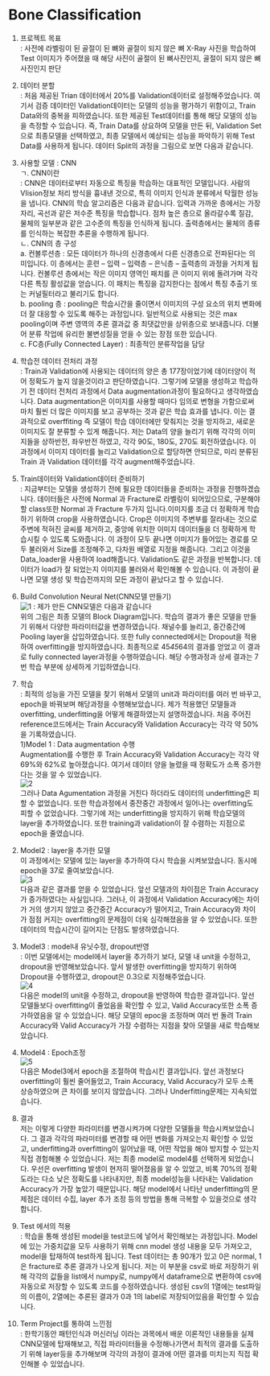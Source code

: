 # Bone Classification
1. 프로젝트 목표<br/>
  : 사전에 라벨링이 된 골절이 된 뼈와 골절이 되지 않은 뼈 X-Ray 사진을 학습하여 Test 이미지가 주어졌을 때 해당 사진이 골절이 된 뼈사진인지, 골절이 되지 않은 뼈 사진인지 판단</br>

2. 데이터 분할 <br/>
: 처음 제공된 Trian 데이터에서 20%를 Validation데이터로 설정해주었습니다. 여기서 검증 데이터인 Validation데이터는 모델의 성능을 평가하기 위함이고, Train Data와의 중복을 피하였습니다. 또한 제공된 Test데이터를 통해 해당 모델의 성능을 측정할 수 있습니다. 즉, Train Data를 상요하여 모델을 만든 뒤, Validation Set으로 최종모델을 선택하였고, 최종 모델에서 예상되는 성능을 파악하기 위해 Test Data를 사용하게 됩니다. 데이터 Split의 과정을 그림으로 보면 다음과 같습니다.<br/>

3. 사용할 모델 : CNN<br/>
  ㄱ. CNN이란 <br/>
   : CNN은 데이터로부터 자동으로 특징을 학습하는 대표적인 모델입니다. 사람의 VIision정보 처리 방식을 흉내낸 것으로, 특히 이미지 인식과 분류에서 탁월한 성능을 냅니다. CNN의 학습 알고리즘은 다음과 같습니다. 입력과 가까운 층에서는 가장자리, 곡선과 같은 저수준 특징을 학습합니다. 점차 높은 층으로 올라갈수록 질감, 물체의 일부분과 같은 고수준의 특징을 인식하게 됩니다. 출력층에서는 물체의 종류를 인식하는 복잡한 추론을 수행하게 됩니다. <br/>
  ㄴ. CNN의 층 구성<br/>
    a. 컨볼루션층 : 모든 데이터가 하나의 신경층에서 다른 신경층으로 전파된다는 의미입니다. 이 층에서는 훈련 – 입력 – 입력층 – 은닉층 – 출력층의 과정을 거치게 됩니다. 컨볼루션 층에서는 작은 이미지 영역인 패치를 큰 이미지 위에 돌려가며 각각 다른 특징 활성값을 얻습니다. 이 패치는 특징을 감지한다는 점에서 특징 추출기 또는 커널필터라고 불리기도 합니다. <br/>
    b. pooling 층 : pooling은 학습시간을 줄이면서 이미지의 구성 요소의 위치 변화에 더 잘 대응할 수 있도록 해주는 과정입니다. 일반적으로 사용되는 것은 max pooling이며 주변 영역의 추론 결과값 중 최댓값만을 상위층으로 보내줍니다. 더불어 분류 작업에 유리한 불변성질을 얻을 수 있는 장점 또한 있습니다. <br/>
    c. FC층(Fully Connected Layer) : 최종적인 분류작업을 담당 <br/>
    
4. 학습전 데이터 전처리 과정 <br/>
  : Train과 Validation에 사용되는 데이터의 양은 총 177장이었기에 데이터양이 적어 정확도가 높지 않을것이라고 판단하였습니다. 그렇기에 모델을 생성하고 학습하기 전 데이터 전처리 과정에서 Data augmentation과정이 필요하다고 생각하였습니다. Data augmentation은 이미지를 사용할 때마다 임의로 변형을 가함으로써 마치 훨씬 더 많은 이미지를 보고 공부하는 것과 같은 학습 효과를 냅니다. 이는 결과적으로 overffiting 즉 모델이 학습 데이터에만 맞춰지는 것을 방지하고, 새로운 이미지도 잘 분류할 수 있게 해줍니다. 저는 Data의 양을 늘리기 위해 각각의 이미지들을 상하반전, 좌우반전 하였고, 각각 90도, 180도, 270도 회전하였습니다. 이 과정에서 이미지 데이터를 늘리고 Validation으로 할당하면 안되므로, 미리 분류된 Train 과 Validation 데이터를 각각 augment해주었습니다.  <br/>
  
5. Train데이터와 Validation데이터 준비하기<br/>
  : 지금부터는 모델을 생성하기 전에 필요한 데이터들을 준비하는 과정을 진행하겠습니다. 데이터들은 사전에 Normal 과 Fracture로 라벨링이 되어있으므로, 구분해야 할 class또한 Normal 과 Fracture 두가지 입니다.이미지를 조금 더 정확하게 학습하기 위하여 crop을 사용하였습니다. Crop은 이미지의 주변부를 잘라내는 것으로 주변에 적혀진 글씨를 제거하고, 중앙에 위치한 이미지 데이터들을 더 정확하게 학습시킬 수 있도록 도와줍니다. 이 과정이 모두 끝나면 이미지가 들어있는 경로를 모두 불러와서 Size를 조정해주고, 다차원 배열로 지정을 해줍니다. 그리고 이것을 Data_loader을 사용하여 load해줍니다. Validation도 같은 과정을 반복합니다. 데이터가 load가 잘 되었는지 이미지를 불러와서 확인해볼 수 있습니다. 이 과정이 끝나면 모델 생성 및 학습전까지의 모든 과정이 끝났다고 할 수 있습니다.<br/>
  
6. Build Convolution Neural Net(CNN모델 만들기)<br/>
![1](https://user-images.githubusercontent.com/66713459/125083576-89eb9000-e103-11eb-9dbd-c11b09760493.png)
: 제가 만든 CNN모델은 다음과 같습니다<br/>
    위의 그림은 최종 모델의 Block Diagram입니다.
    학습의 결과가 좋은 모델을 만들기 위해서 다양한 파라미터값을 변경하였습니다. 채널수를 늘리고, 중간중간에 Pooling layer을 삽입하였습니다. 또한 fully connected에서는 Dropout을 적용하여 overfitting을 방지하였습니다. 최종적으로 45*45*64의 결과를 얻었고 이 결과로 fully connected layer과정을 수행하였습니다. 
    해당 수행과정과 상세 결과는 7번 학습 부분에 상세하게 기입하였습니다. <br/>

7. 학습 <br/>
  : 최적의 성능을 가진 모델을 찾기 위해서 모델의 unit과 파라미터를 여러 번 바꾸고, epoch을 바꿔보며 해당과정을 수행해보았습니다. 제가 적용했던 모델들과 overfitting, underfitting을 어떻게 해결하였는지 설명하겠습니다. 
	처음 주어진 reference코드에서는 Train Accuracy와 Validation Accuracy는 각각 약 50%을 기록하였습니다. <br/>
1)Model 1 : Data augmentation 수행 <br/>
Augmentation를 수행한 후 Train Accuracy와 Validation Accuracy는 각각 약 69%와 62%로 높아졌습니다. 여기서 데이터 양을 늘렸을 때 정확도가 소폭 증가한다는 것을 알 수 있었습니다. <br/>
![2](https://user-images.githubusercontent.com/66713459/125083589-8e17ad80-e103-11eb-808b-f6b2a98c0f29.png) <br/>
그러나 Data Agumentation 과정을 거친다 하더라도 데이터의 underfitting은 피할 수 없었습니다. 또한 학습과정에서 중잔중간 과정에서 일어나는 overfitting도 피할 수 없었습니다. 
그렇기에 저는 underfitting을 방지하기 위해 학습모델의 layer을 추가하였습니다. 또한 training과 validation이 잘 수렴하는 지점으로 epoch을 줄였습니다. <br/>

2) Model2 : layer을 추가한 모델  <br/>
이 과정에서는 모델에 있는 layer을 추가하여 다시 학습을 시켜보았습니다. 동시에 epoch을 37로 줄여보았습니다.  <br/>
![3](https://user-images.githubusercontent.com/66713459/125083607-9243cb00-e103-11eb-9ee7-cf25c9eda7d0.png) <br/>
다음과 같은 결과를 얻을 수 있었습니다. 
앞선 모델과의 차이점은 Train Accuracy가 증가하였다는 사실입니다. 그러나, 이 과정에서 Validation Accuracy에는 차이가 거의 생기지 않았고 중간중간 Accuracy가 떨어지고, Train Accuracy와 차이가 점점 커지는 overfitting의 문제점이 더욱 심각해졌음을 알 수 있었습니다. 또한 데이터의 학습시간이 길어지는 단점도 발생하였습니다. <br/>

3) Model3 : model내 유닛수정, dropout반영<br/>
 :  이번 모델에서는 model에서 layer을 추가하기 보다, 모델 내 unit을 수정하고, dropout을 반영해보았습니다. 앞서 발생한 overfitting을 방지하기 위하여 Dropout을 수행하였고, dropout은 0.3으로 지정해주었습니다. <br/>
 ![4](https://user-images.githubusercontent.com/66713459/125083619-953ebb80-e103-11eb-8372-39717506872a.png) <br/>
 다음은 model의 unit을 수정하고, dropout을 반영하여 학습한 결과입니다. 앞선 모델들보다 overfitting이 줄었음을 확인할 수 있고, Valid Accuracy또한 소폭 증가하였음을 알 수 있었습니다. 해당 모델의 epoc을 조정하며 여러 번 돌려 Train Accuracy와 Valid Accuracy가 가장 수렴하는 지점을 찾아 모델을 새로 학습해보았습니다.<br/>
 
  4) Model4 : Epoch조정<br/>
  ![5](https://user-images.githubusercontent.com/66713459/125083628-97087f00-e103-11eb-90f1-5c901e38e7eb.png)<br/>
  다음은 Model3에서 epoch을 조절하여 학습시킨 결과입니다. 앞선 과정보다 overfitting이 훨씬 줄어들었고, Train Accuracy, Valid Accuracy가 모두 소폭 상승하였으며 큰 차이를 보이지 않았습니다. 
그러나 Underfitting문제는 지속되었습니다.<br/>

8. 결과 <br/> 
저는 이렇게 다양한 파라미터를 변경시켜가며 다양한 모델들을 학습시켜보았습니다. 그 결과 각각의 파라미터를 변경할 때 어떤 변화를 가져오는지 확인할 수 있었고, underfitting과 overfitting이 일어났을 때, 어떤 작업을 해야 방지할 수 있는지 직접 경험해볼 수 있었습니다. 저는 최종 model로 model4를 선택하게 되었습니다. 우선은 overfitting 발생이 현저히 떨어졌음을 알 수 있었고, 비록 70%의 정확도라는 다소 낮은 정확도를 나타내지만, 최종 model성능을 나타내는 Validation Accuracy가 가장 높았기 때문입니다. 해당 model에서 나타난 underfitting의 문제점은 데이터 수집, layer 추가 조정 등의 방법을 통해 극복할 수 있을것으로 생각합니다. <br/>

9. Test 에서의 적용 <br/> 
  : 학습을 통해 생성된 model을 test코드에 넣어서 확인해보는 과정입니다. Model에 있는 가중치값을 모두 사용하기 위해 cnn model 생성 내용을 모두 가져오고, model을 탑재하여 test하게 됩니다. Test 데이터는 총 90개가 있고 0은 normal, 1은 fracture로 추론 결과가 나오게 됩니다. 저는 이 부분을 csv로 바로 저장하기 위해 각각의 값들을 list에서 numpy로, numpy에서 dataframe으로 변환하여 csv에 자동으로 저장할 수 있도록 코드를 수정하였습니다. 생성된 csv의 1열에는 test파일의 이름이, 2열에는 추론된 결과가 0과 1의 label로 저장되어있음을 확인할 수 있습니다. <br/>
  
10. Term Project를 통하여 느낀점 <br/> 
  : 한학기동안 패턴인식과 머신러닝 이라는 과목에서 배운 이론적인 내용들을 실제 CNN모델에 탑재해보고, 직접 파라미터들을 수정해나가면서 최적의 결과를 도출하기 위해 layer등을 추가해보며 각각의 과정이 결과에 어떤 결과를 미치는지 직접 확인해볼 수 있었습니다. 









